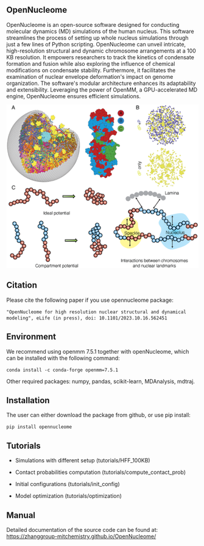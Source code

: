 ## OpenNucleome

OpenNucleome is an open-source software designed for conducting molecular dynamics (MD) simulations of the human nucleus. This software streamlines the process of setting up whole nucleus simulations through just a few lines of Python scripting. OpenNucleome can unveil intricate, high-resolution structural and dynamic chromosome arrangements at a 100 KB resolution. It empowers researchers to track the kinetics of condensate formation and fusion while also exploring the influence of chemical modifications on condensate stability. Furthermore, it facilitates the examination of nuclear envelope deformation's impact on genome organization. The software's modular architecture enhances its adaptability and extensibility. Leveraging the power of OpenMM, a GPU-accelerated MD engine, OpenNucleome ensures efficient simulations.

<img src="./images/intro_figure.png" width="1000px"><img>

## Citation
Please cite the following paper if you use opennucleome package: 

    "OpenNucleome for high resolution nuclear structural and dynamical modeling", eLife (in press), doi: 10.1101/2023.10.16.562451

## Environment

We recommend using openmm 7.5.1 together with openNucleome, which can be installed with the following command: 

```
conda install -c conda-forge openmm=7.5.1
```

Other required packages: numpy, pandas, scikit-learn, MDAnalysis, mdtraj.

## Installation

The user can either download the package from github, or use pip install:

```
pip install opennucleome
```

## Tutorials 

- Simulations with different setup (tutorials/HFF_100KB)

- Contact probabilities computation (tutorials/compute_contact_prob)

- Initial configurations (tutorials/init_config)

- Model optimization (tutorials/optimization)

## Manual

Detailed documentation of the source code can be found at: https://zhanggroup-mitchemistry.github.io/OpenNucleome/

